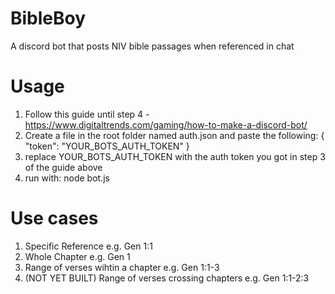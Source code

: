 # BibleBoy
A discord bot that posts NIV bible passages when referenced in chat

# Usage
1. Follow this guide until step 4 - https://www.digitaltrends.com/gaming/how-to-make-a-discord-bot/
2. Create a file in the root folder named auth.json and paste the following:
    {
        "token": "YOUR_BOTS_AUTH_TOKEN"
    }
3. replace YOUR_BOTS_AUTH_TOKEN with the auth token you got in step 3 of the guide above
4. run with: node bot.js

# Use cases
1. Specific Reference e.g. Gen 1:1
2. Whole Chapter e.g. Gen 1
3. Range of verses wihtin a chapter e.g. Gen 1:1-3
4. (NOT YET BUILT) Range of verses crossing chapters e.g. Gen 1:1-2:3
